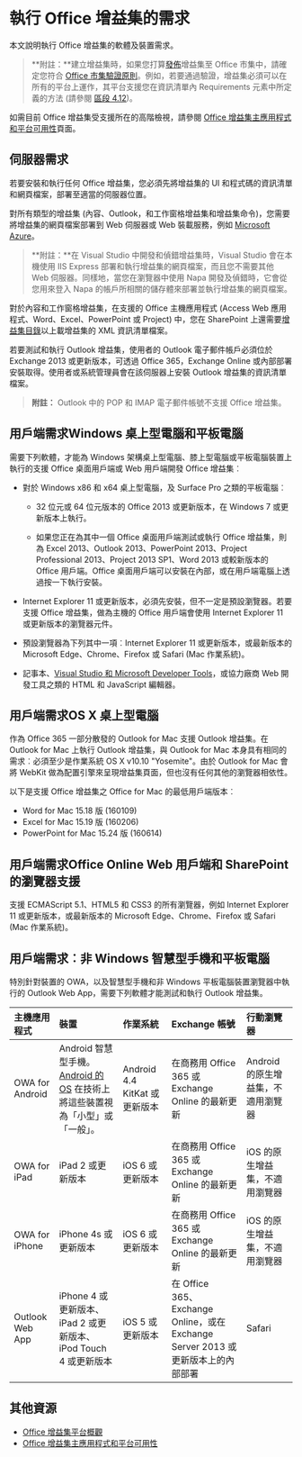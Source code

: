 
# <a name="requirements-for-running-office-add-ins"></a>執行 Office 增益集的需求


本文說明執行 Office 增益集的軟體及裝置需求。

>**附註：**建立增益集時，如果您打算[發佈](../publish/publish.md)增益集至 Office 市集中，請確定您符合 [Office 市集驗證原則](https://msdn.microsoft.com/en-us/library/jj220035.aspx)。例如，若要通過驗證，增益集必須可以在所有的平台上運作，其平台支援您在資訊清單內 Requirements 元素中所定義的方法 (請參閱 [區段 4.12](https://msdn.microsoft.com/en-us/library/jj220035.aspx#Anchor_3))。

如需目前 Office 增益集受支援所在的高階檢視，請參閱 [Office 增益集主應用程式和平台可用性](http://dev.office.com/add-in-availability)頁面。

## <a name="server-requirements"></a>伺服器需求

若要安裝和執行任何 Office 增益集，您必須先將增益集的 UI 和程式碼的資訊清單和網頁檔案，部署至適當的伺服器位置。

對所有類型的增益集 (內容、Outlook，和工作窗格增益集和增益集命令)，您需要將增益集的網頁檔案部署到 Web 伺服器或 Web 裝載服務，例如 [Microsoft Azure](../publish/host-an-office-add-in-on-microsoft-azure.md)。


 >**附註：**在 Visual Studio 中開發和偵錯增益集時，Visual Studio 會在本機使用 IIS Express 部署和執行增益集的網頁檔案，而且您不需要其他 Web 伺服器。同樣地，當您在瀏覽器中使用 Napa 開發及偵錯時，它會從您用來登入 Napa 的帳戶所相關的儲存體來部署並執行增益集的網頁檔案。

對於內容和工作窗格增益集，在支援的 Office 主機應用程式 (Access Web 應用程式、Word、Excel、PowerPoint 或 Project) 中，您在 SharePoint 上還需要[增益集目錄](../publish/publish-task-pane-and-content-add-ins-to-an-add-in-catalog.md)以上載增益集的 XML 資訊清單檔案。

若要測試和執行 Outlook 增益集，使用者的 Outlook 電子郵件帳戶必須位於 Exchange 2013 或更新版本，可透過 Office 365，Exchange Online 或內部部署安裝取得。使用者或系統管理員會在該伺服器上安裝 Outlook 增益集的資訊清單檔案。

 >**附註：** Outlook 中的 POP 和 IMAP 電子郵件帳號不支援 Office 增益集。




## <a name="client-requirements-windows-desktop-and-tablet"></a>用戶端需求Windows 桌上型電腦和平板電腦

需要下列軟體，才能為 Windows 架構桌上型電腦、膝上型電腦或平板電腦裝置上執行的支援 Office 桌面用戶端或 Web 用戶端開發 Office 增益集︰


- 對於 Windows x86 和 x64 桌上型電腦，及 Surface Pro 之類的平板電腦︰

    - 32 位元或 64 位元版本的 Office 2013 或更新版本，在 Windows 7 或更新版本上執行。

    - 如果您正在為其中一個 Office 桌面用戶端測試或執行 Office 增益集，則為 Excel 2013、Outlook 2013、PowerPoint 2013、Project Professional 2013、Project 2013 SP1、Word 2013 或較新版本的 Office 用戶端。Office 桌面用戶端可以安裝在內部，或在用戶端電腦上透過按一下執行安裝。

- Internet Explorer 11 或更新版本，必須先安裝，但不一定是預設瀏覽器。若要支援 Office 增益集，做為主機的 Office 用戶端會使用 Internet Explorer 11 或更新版本的瀏覽器元件。

- 預設瀏覽器為下列其中一項︰Internet Explorer 11 或更新版本，或最新版本的 Microsoft Edge、Chrome、Firefox 或 Safari (Mac 作業系統)。

- 記事本、[Visual Studio 和 Microsoft Developer Tools](https://www.visualstudio.com/features/office-tools-vs)，或協力廠商 Web 開發工具之類的 HTML 和 JavaScript 編輯器。


## <a name="client-requirements-os-x-desktop"></a>用戶端需求OS X 桌上型電腦

作為 Office 365 一部分散發的 Outlook for Mac 支援 Outlook 增益集。在 Outlook for Mac 上執行 Outlook 增益集，與 Outlook for Mac 本身具有相同的需求︰必須至少是作業系統 OS X v10.10 "Yosemite"。由於 Outlook for Mac 會將 WebKit 做為配置引擎來呈現增益集頁面，但也沒有任何其他的瀏覽器相依性。

以下是支援 Office 增益集之 Office for Mac 的最低用戶端版本︰
- Word for Mac 15.18 版 (160109) 
- Excel for Mac 15.19 版 (160206) 
- PowerPoint for Mac 15.24 版 (160614)

## <a name="client-requirements-browser-support-for-office-online-web-clients-and-sharepoint"></a>用戶端需求Office Online Web 用戶端和 SharePoint 的瀏覽器支援

支援 ECMAScript 5.1、HTML5 和 CSS3 的所有瀏覽器，例如 Internet Explorer 11 或更新版本，或最新版本的 Microsoft Edge、Chrome、Firefox 或 Safari (Mac 作業系統)。


## <a name="client-requirements-non-windows-smartphone-and-tablet"></a>用戶端需求︰非 Windows 智慧型手機和平板電腦

特別針對裝置的 OWA，以及智慧型手機和非 Windows 平板電腦裝置瀏覽器中執行的 Outlook Web App，需要下列軟體才能測試和執行 Outlook 增益集。


| 主機應用程式 | 裝置 | 作業系統 | Exchange 帳號 | 行動瀏覽器 |
|:-----|:-----|:-----|:-----|:-----|
|OWA for Android|Android 智慧型手機。[Android 的 OS](https://developer.android.com/guide/practices/screens_support.html) 在技術上將這些裝置視為「小型」或「一般」。|Android 4.4 KitKat 或更新版本|在商務用 Office 365 或 Exchange Online 的最新更新|Android 的原生增益集，不適用瀏覽器|
|OWA for iPad|iPad 2 或更新版本|iOS 6 或更新版本|在商務用 Office 365 或 Exchange Online 的最新更新|iOS 的原生增益集，不適用瀏覽器|
|OWA for iPhone|iPhone 4s 或更新版本|iOS 6 或更新版本|在商務用 Office 365 或 Exchange Online 的最新更新|iOS 的原生增益集，不適用瀏覽器|
|Outlook Web App|iPhone 4 或更新版本、iPad 2 或更新版本、iPod Touch 4 或更新版本|iOS 5 或更新版本|在 Office 365、Exchange Online，或在 Exchange Server 2013 或更新版本上的內部部署|Safari|


## <a name="additional-resources"></a>其他資源

- [Office 增益集平台概觀](../../docs/overview/office-add-ins.md)
- [Office 增益集主應用程式和平台可用性](http://dev.office.com/add-in-availability)

